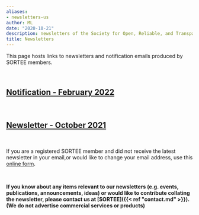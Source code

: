 ```yaml
---
aliases:
- newsletters-us
author: ML
date: "2020-10-21"
description: newsletters of the Society for Open, Reliable, and Transparent Ecology and Evolutionary biology (SORTEE)
title: Newsletters
---
```


This page hosts links to newsletters and notification emails produced by SORTEE members.   

&nbsp;

## [Notification - February 2022](https://mailchi.mp/a68234a4a81f/action-required-sortee-2022-membership)  

&nbsp;

## [Newsletter - October 2021](https://mailchi.mp/b4b7b38ce569/newsletter-october-2021)  

&nbsp;

If you are a registered  SORTEE member and did not receive the latest newsletter in your email,or would like to change your email address,  use this [online form](https://forms.gle/eD31BPypYi3yitRk9).   

&nbsp;

**If you know about any items relevant to our newsletters (e.g. events, publications, announcements, ideas) or would like to contribute collating the newsletter, please contact us at [SORTEE]({{< ref "contact.md" >}}). (We do not advertise commercial services or products)**     

&nbsp;
